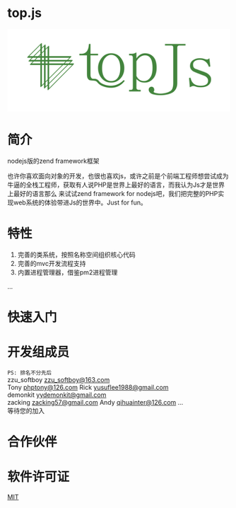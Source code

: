 # top.js
<div align="center">
   <img width=710px src="/assets/images/topjs2.png?raw=true">
</div>

# 简介
nodejs版的zend framework框架

也许你喜欢面向对象的开发，也很也喜欢js，或许之前是个前端工程师想尝试成为牛逼的全栈工程师，获取有人说PHP是世界上最好的语言，而我认为Js才是世界上最好的语言那么
来试试zend framework for nodejs吧，我们把完整的PHP实现web系统的体验带进Js的世界中。Just for fun。

# 特性

1. 完善的类系统，按照名称空间组织核心代码
2. 完善的mvc开发流程支持
3. 内置进程管理器，借鉴pm2进程管理

...

# 快速入门



# 开发组成员 
```PS: 排名不分先后```</br>
zzu_softboy <zzu_softboy@163.com></br>
Tony              phptony@126.com
Rick        <yusuflee1988@gmail.com></br>
demonkit    yydemonkit@gmail.com</br>
zacking       zacking57@gmail.com
Andy          qihuainter@126.com
...</br>
等待您的加入

# 合作伙伴


# 软件许可证
[MIT](https://github.com/qcoreteam/topjs/blob/master/LICENSE)

